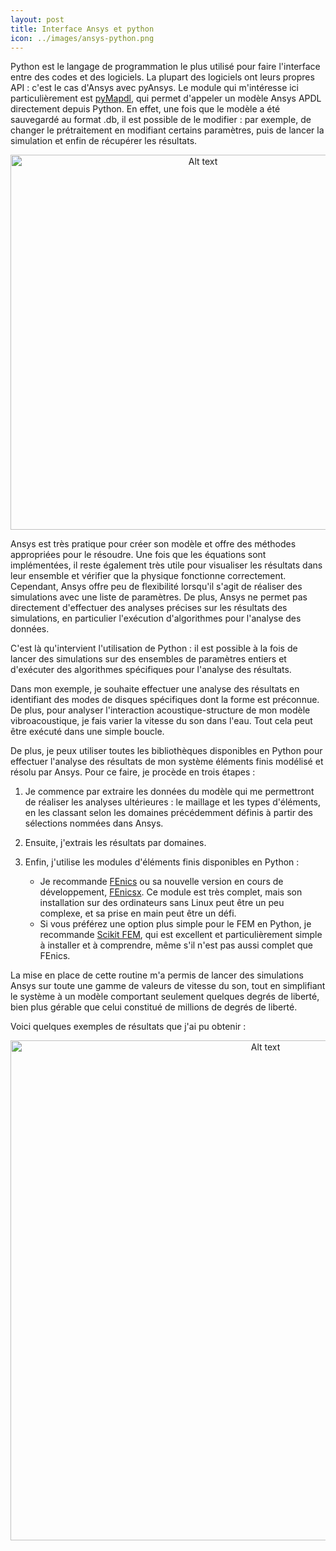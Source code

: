 ```yaml
---
layout: post
title: Interface Ansys et python
icon: ../images/ansys-python.png
---
```

Python est le langage de programmation le plus utilisé pour faire l'interface entre des codes et des logiciels. La plupart des logiciels ont leurs propres API : c'est le cas d'Ansys avec pyAnsys. 
Le module qui m'intéresse ici particulièrement est [pyMapdl](https://mapdl.docs.pyansys.com/version/stable/), qui permet d'appeler un modèle Ansys APDL directement depuis Python. En effet, une fois que le modèle a été sauvegardé au format .db, il est possible de le modifier : par exemple, de changer le prétraitement en modifiant certains paramètres, puis de lancer la simulation et enfin de récupérer les résultats.

<p align="center">
  <img src="../../../images/Ansys-python-scheme.png" alt="Alt text" width="600"  />
</p>

 Ansys est très pratique pour créer son modèle et offre des méthodes appropriées pour le résoudre. Une fois que les équations sont implémentées, il reste également très utile pour visualiser les résultats dans leur ensemble et vérifier que la physique fonctionne correctement. Cependant, Ansys offre peu de flexibilité lorsqu'il s'agit de réaliser des simulations avec une liste de paramètres. De plus, Ansys ne permet pas directement d'effectuer des analyses précises sur les résultats des simulations, en particulier l'exécution d'algorithmes pour l'analyse des données.

C'est là qu'intervient l'utilisation de Python : il est possible à la fois de lancer des simulations sur des ensembles de paramètres entiers et d'exécuter des algorithmes spécifiques pour l'analyse des résultats.

Dans mon exemple, je souhaite effectuer une analyse des résultats en identifiant des modes de disques spécifiques dont la forme est préconnue. De plus, pour analyser l'interaction acoustique-structure de mon modèle vibroacoustique, je fais varier la vitesse du son dans l'eau. Tout cela peut être exécuté dans une simple boucle.

De plus, je peux utiliser toutes les bibliothèques disponibles en Python pour effectuer l'analyse des résultats de mon système éléments finis modélisé et résolu par Ansys. Pour ce faire, je procède en trois étapes :
1. Je commence par extraire les données du modèle qui me permettront de réaliser les analyses ultérieures : le maillage et les types d'éléments, en les classant selon les domaines précédemment définis à partir des sélections nommées dans Ansys.

2. Ensuite, j'extrais les résultats par domaines.

3. Enfin, j'utilise les modules d'éléments finis disponibles en Python :
    - Je recommande [FEnics](https://fenicsproject.org) ou sa nouvelle version en cours de développement, [FEnicsx](https://github.com/FEniCS/dolfinx). Ce module est très complet, mais son installation sur des ordinateurs sans Linux peut être un peu complexe, et sa prise en main peut être un défi.
    - Si vous préférez une option plus simple pour le FEM en Python, je recommande [Scikit FEM](https://github.com/kinnala/scikit-fem), qui est excellent et particulièrement simple à installer et à comprendre, même s'il n'est pas aussi complet que FEnics.

La mise en place de cette routine m'a permis de lancer des simulations Ansys sur toute une gamme de valeurs de vitesse du son, tout en simplifiant le système à un modèle comportant seulement quelques degrés de liberté, bien plus gérable que celui constitué de millions de degrés de liberté.

Voici quelques exemples de résultats que j'ai pu obtenir :

<p align="center">
  <img src="../../../images/Ansys-python-analysis.png" alt="Alt text" width="800"  />
</p>
